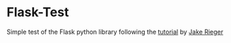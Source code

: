 # Flask-Test

Simple test of the Flask python library following the [tutorial](https://youtu.be/Z1RJmh_OqeA) by [Jake Rieger](https://github.com/jakerieger)
